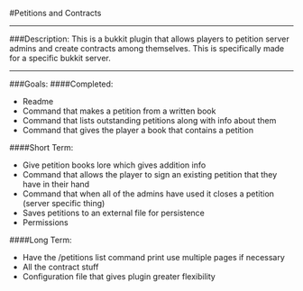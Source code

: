 #Petitions and Contracts

---
###Description:
This is a bukkit plugin that allows players to petition server admins and create contracts among themselves. This is specifically made for a specific bukkit server.

---
###Goals:
####Completed:
* Readme
* Command that makes a petition from a written book
* Command that lists outstanding petitions along with info about them
* Command that gives the player a book that contains a petition

####Short Term:
* Give petition books lore which gives addition info
* Command that allows the player to sign an existing petition that they have in their hand
* Command that when all of the admins have used it closes a petition (server specific thing)
* Saves petitions to an external file for persistence
* Permissions

####Long Term:
* Have the /petitions list command print use multiple pages if necessary
* All the contract stuff
* Configuration file that gives plugin greater flexibility